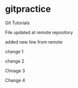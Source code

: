 # gitpractice
Git Tutorials

File updated at remote repository

added new line from remote

change 1

change 2

Chnage 3


Change 4
